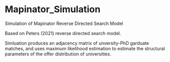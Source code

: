 # Mapinator_Simulation
Simulation of Mapinator Reverse Directed Search Model

Based on Peters (2021) reverse directed search model.

Simluation produces an adjacency matrix of unversity-PhD garduate matches, and uses maximum likelihood estimation to estimate the structural parameters of the offer distribution of universities.
